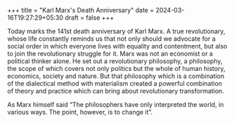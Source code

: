 +++
title = "Karl Marx's Death Anniversary"
date = 2024-03-16T19:27:29+05:30
draft = false
+++

Today marks the 141st death anniversary of Karl Marx. A true revolutionary, whose life constantly reminds us that not only should we advocate for a social order in which everyone lives with equality and contentment, but also to join the revolutionary struggle for it. Marx was not an economist or a political thinker alone. He set out a revolutionary philosophy, a philosophy, the scope of which covers not only politics but the whole of human history, economics, society and nature. But that philosophy which is a combination of the dialectical method with materialism created a powerful combination of theory and practice which can bring about revolutionary transformation.

As Marx himself said “The philosophers have only interpreted the world, in various ways. The point, however, is to change it”.

